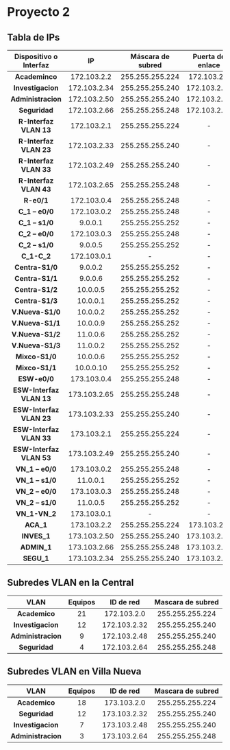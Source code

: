 # Proyecto 2

## Tabla de IPs
| **Dispositivo o Interfaz** | **IP**        | **Máscara de subred** | **Puerta de enlace** |
|:--------------------------:|:-------------:|:---------------------:|:--------------------:|
| **Academinco**             | 172.103.2.2   | 255.255.255.224       | 172.103.2.1          |
| **Investigacion**          | 172.103.2.34  |  255.255.255.240      |  172.103.2.33        |
| **Administracion**         | 172.103.2.50  |  255.255.255.240      | 172.103.2.49         |
| **Seguridad**              | 172.103.2.66  | 255.255.255.248       | 172.103.2.65         |
| **R-Interfaz VLAN 13**     | 172.103.2.1   | 255.255.255.224       | -                    |
| **R-Interfaz VLAN 23**     |  172.103.2.33 |  255.255.255.240      | -                    |
| **R-Interfaz VLAN 33**     | 172.103.2.49  |  255.255.255.240      | -                    |
| **R-Interfaz VLAN 43**     | 172.103.2.65  | 255.255.255.248       | -                    |
| **R-e0/1**                 | 172.103.0.4   |  255.255.255.248      | -                    |
| **C_1 – e0/0**             | 172.103.0.2   |  255.255.255.248      | -                    |
| **C_1 – s1/0**             | 9.0.0.1       |  255.255.255.252      | -                    |
| **C_2 – e0/0**             | 172.103.0.3   |  255.255.255.248      | -                    |
| **C_2 – s1/0**             | 9.0.0.5       |  255.255.255.252      | -                    |
| **C_1-C_2**                | 172.103.0.1   | -                     | -                    |
| **Centra-S1/0**            | 9.0.0.2       |  255.255.255.252      | -                    |
| **Centra-S1/1**            | 9.0.0.6       |  255.255.255.252      | -                    |
| **Centra-S1/2**            | 10.0.0.5      |  255.255.255.252      | -                    |
| **Centra-S1/3**            | 10.0.0.1      |  255.255.255.252      | -                    |
| **V.Nueva-S1/0**           | 10.0.0.2      |  255.255.255.252      | -                    |
| **V.Nueva-S1/1**           | 10.0.0.9      |  255.255.255.252      | -                    |
| **V.Nueva-S1/2**           | 11.0.0.6      |  255.255.255.252      | -                    |
| **V.Nueva-S1/3**           |  11.0.0.2     |  255.255.255.252      | -                    |
| **Mixco-S1/0**             | 10.0.0.6      |  255.255.255.252      | -                    |
| **Mixco-S1/1**             | 10.0.0.10     |  255.255.255.252      | -                    |
| **ESW-e0/0**               | 173.103.0.4   |  255.255.255.248      | -                    |
| **ESW-Interfaz VLAN 13**   | 173.103.2.65  |  255.255.255.248      | -                    |
| **ESW-Interfaz VLAN 23**   | 173.103.2.33  |  255.255.255.240      | -                    |
| **ESW-Interfaz VLAN 33**   | 173.103.2.1   |  255.255.255.224      | -                    |
| **ESW-Interfaz VLAN 53**   | 173.103.2.49  |  255.255.255.240      | -                    |
| **VN_1 – e0/0**            | 173.103.0.2   |  255.255.255.248      | -                    |
| **VN_1 – s1/0**            |  11.0.0.1     |  255.255.255.252      | -                    |
| **VN_2 – e0/0**            | 173.103.0.3   |  255.255.255.248      | -                    |
| **VN_2 – s1/0**            | 11.0.0.5      |  255.255.255.252      | -                    |
| **VN_1-VN_2**              | 173.103.0.1   | -                     | -                    |
| **ACA_1**                  | 173.103.2.2   |  255.255.255.224      | 173.103.2.1          |
| **INVES_1**                | 173.103.2.50  |  255.255.255.240      | 173.103.2.49         |
| **ADMIN_1**                | 173.103.2.66  |  255.255.255.248      | 173.103.2.65         |
| **SEGU_1**                 | 173.103.2.34  |  255.255.255.240      | 173.103.2.33         |

## Subredes VLAN en la Central
| **VLAN**           | **Equipos** | **ID de red** | **Mascara de subred** |
|:------------------:|:------------:|:-------------:|:---------------------:|
| **Academico**      | 21           | 172.103.2.0   | 255.255.255.224       |
| **Investigacion**  | 12           | 172.103.2.32  |  255.255.255.240      |
| **Administracion** | 9            | 172.103.2.48  | 255.255.255.240       |
| **Seguridad**      | 4            |  172.103.2.64 | 255.255.255.248       |

## Subredes VLAN en Villa Nueva
| **VLAN**           | **Equipos** | **ID de red** | **Mascara de subred** |
|:------------------:|:------------:|:-------------:|:---------------------:|
| **Academico**      | 18           | 173.103.2.0   |  255.255.255.224      |
| **Seguridad**      | 12           | 173.103.2.32  |  255.255.255.240      |
| **Investigacion**  | 7            | 173.103.2.48  |  255.255.255.240      |
| **Administracion** | 3            |  173.103.2.64 |  255.255.255.248      |